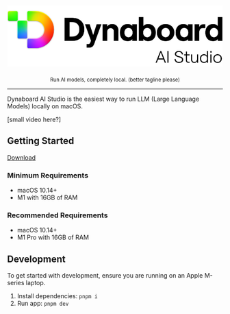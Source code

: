 <div align="center">
  <img alt="Dynaboard AI Studio Logo" src="src/renderer/assets/logo-light.svg" />
  <p></p>
  <p>
    <sub>Run AI models, completely local. (better tagline please)</sub>
  </p>
</div>

<hr />

Dynaboard AI Studio is the easiest way to run LLM (Large Language Models) locally on macOS.

[small video here?]


## Getting Started

[Download](https://dynaboard.com/ai-studio/Dynaboard-AI-Studio-1.0.0.dmg)

### Minimum Requirements

* macOS 10.14+
* M1 with 16GB of RAM

### Recommended Requirements

* macOS 10.14+
* M1 Pro with 16GB of RAM

## Development

To get started with development, ensure you are running on an Apple M-series laptop.

1. Install dependencies: `pnpm i`
1. Run app: `pnpm dev`

